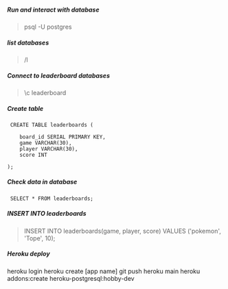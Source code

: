 ##### Run and interact with database

> psql -U postgres

##### list databases

> /l

##### Connect to leaderboard databases

> \c leaderboard

##### Create table

```
 CREATE TABLE leaderboards (

    board_id SERIAL PRIMARY KEY,
    game VARCHAR(30),
    player VARCHAR(30),
    score INT

);
```

##### Check data in database

` SELECT * FROM leaderboards;`

##### INSERT INTO leaderboards

> INSERT INTO leaderboards(game, player, score) VALUES ('pokemon', 'Tope', 10);

##### Heroku deploy

heroku login
heroku create [app name]
git push heroku main
heroku addons:create heroku-postgresql:hobby-dev
